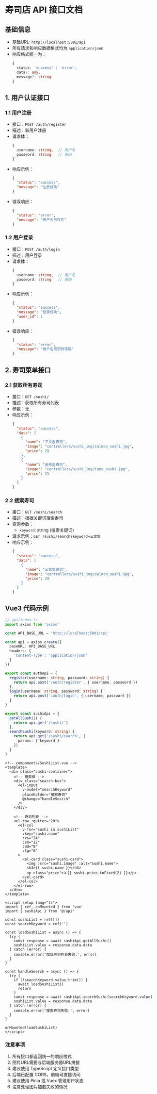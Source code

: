 # 寿司店 API 接口文档

## 基础信息
- 基础URL: `http://localhost:5001/api`
- 所有请求和响应数据格式均为 `application/json`
- 响应格式统一为：
  ```typescript
  {
    status: 'success' | 'error',
    data?: any,
    message?: string
  }
  ```

## 1. 用户认证接口

### 1.1 用户注册
- 接口：`POST /auth/register`
- 描述：新用户注册
- 请求体：
  ```typescript
  {
    username: string,  // 用户名
    password: string   // 密码
  }
  ```
- 响应示例：
  ```json
  {
    "status": "success",
    "message": "注册成功"
  }
  ```
- 错误响应：
  ```json
  {
    "status": "error",
    "message": "用户名已存在"
  }
  ```

### 1.2 用户登录
- 接口：`POST /auth/login`
- 描述：用户登录
- 请求体：
  ```typescript
  {
    username: string,  // 用户名
    password: string   // 密码
  }
  ```
- 响应示例：
  ```json
  {
    "status": "success",
    "message": "登录成功",
    "user_id": 1
  }
  ```
- 错误响应：
  ```json
  {
    "status": "error",
    "message": "用户名或密码错误"
  }
  ```

## 2. 寿司菜单接口

### 2.1 获取所有寿司
- 接口：`GET /sushi/`
- 描述：获取所有寿司列表
- 参数：无
- 响应示例：
  ```json
  {
    "status": "success",
    "data": [
      {
        "name": "三文鱼寿司",
        "image": "controllers/sushi_img/salmon_sushi.jpg",
        "price": 28
      },
      {
        "name": "金枪鱼寿司",
        "image": "controllers/sushi_img/tuna_sushi.jpg",
        "price": 25
      }
    ]
  }
  ```

### 2.2 搜索寿司
- 接口：`GET /sushi/search`
- 描述：根据关键词搜索寿司
- 查询参数：
  - `keyword`: string (搜索关键词)
- 请求示例：`GET /sushi/search?keyword=三文鱼`
- 响应示例：
  ```json
  {
    "status": "success",
    "data": [
      {
        "name": "三文鱼寿司",
        "image": "controllers/sushi_img/salmon_sushi.jpg",
        "price": 28
      }
    ]
  }
  ```

## Vue3 代码示例

```typescript
// api/index.ts
import axios from 'axios'

const API_BASE_URL = 'http://localhost:5001/api'

const api = axios.create({
  baseURL: API_BASE_URL,
  headers: {
    'Content-Type': 'application/json'
  }
})

export const authApi = {
  register(username: string, password: string) {
    return api.post('/auth/register', { username, password })
  },
  login(username: string, password: string) {
    return api.post('/auth/login', { username, password })
  }
}

export const sushiApi = {
  getAllSushi() {
    return api.get('/sushi/')
  },
  searchSushi(keyword: string) {
    return api.get('/sushi/search', {
      params: { keyword }
    })
  }
}
```

```vue
<!-- components/SushiList.vue -->
<template>
  <div class="sushi-container">
    <!-- 搜索框 -->
    <div class="search-box">
      <el-input 
        v-model="searchKeyword" 
        placeholder="搜索寿司"
        @change="handleSearch"
      />
    </div>
    
    <!-- 寿司列表 -->
    <el-row :gutter="20">
      <el-col 
        v-for="sushi in sushiList" 
        :key="sushi.name"
        :xs="24" 
        :sm="12" 
        :md="8" 
        :lg="6"
      >
        <el-card class="sushi-card">
          <img :src="sushi.image" :alt="sushi.name">
          <h3>{{ sushi.name }}</h3>
          <p class="price">￥{{ sushi.price.toFixed(2) }}</p>
        </el-card>
      </el-col>
    </el-row>
  </div>
</template>

<script setup lang="ts">
import { ref, onMounted } from 'vue'
import { sushiApi } from '@/api'

const sushiList = ref([])
const searchKeyword = ref('')

const loadSushiList = async () => {
  try {
    const response = await sushiApi.getAllSushi()
    sushiList.value = response.data.data
  } catch (error) {
    console.error('加载寿司列表失败:', error)
  }
}

const handleSearch = async () => {
  try {
    if (!searchKeyword.value.trim()) {
      await loadSushiList()
      return
    }
    const response = await sushiApi.searchSushi(searchKeyword.value)
    sushiList.value = response.data.data
  } catch (error) {
    console.error('搜索寿司失败:', error)
  }
}

onMounted(loadSushiList)
</script>
```

### 注意事项
1. 所有接口都返回统一的响应格式
2. 图片URL需要与后端服务器URL拼接
3. 建议使用 TypeScript 定义接口类型
4. 后端已配置 CORS，前端可直接访问
5. 建议使用 Pinia 或 Vuex 管理用户状态
6. 注意处理图片加载失败的情况

